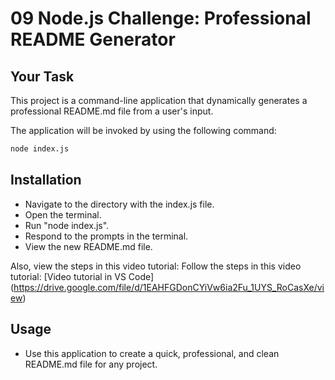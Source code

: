 # 09 Node.js Challenge: Professional README Generator

## Your Task

This project is a command-line application that dynamically generates a professional README.md file from a user's input.

The application will be invoked by using the following command:

```bash
node index.js
```

## Installation
- Navigate to the directory with the index.js file.
- Open the terminal.
- Run "node index.js".
- Respond to the prompts in the terminal.
- View the new README.md file.

Also, view the steps in this video tutorial: 
Follow the steps in this video tutorial: [Video tutorial in VS Code] (https://drive.google.com/file/d/1EAHFGDonCYiVw6ia2Fu_1UYS_RoCasXe/view)

## Usage

- Use this application to create a quick, professional, and clean README.md file for any project.
